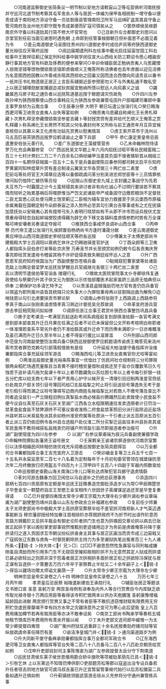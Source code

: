 <!-- { "loadSidebar": true } -->
　　○河南道监察御史张简条议一明节制以安地方请敕寍山卫等屯营俱听河南抚按并守巡河北道节制考察其屯军舍余人等与居民一体编为保甲各相统制一增守备以便责成请于南阳地方添设守备一员驻劄唐县管理南阳卫所军马巡缉矿盗其嵩县守备止管河南府及汝州地方职守既专责成甚便而矿寇可弭矣从之
　　○罢恭顺侯吴继爵南京外守备以科道劾其行简不修大坏官常也
　　○己丑新升左佥都御史刘思问以京堂官到任前当面见谢恩时遇免朝  上命即到任管事候御朝日但补面恩不必面见着为令
　　○差云南道御史马呈图往贵州四川道御史李时成往庐凤等府狭西道御史董光裕往应天等府巡按
　　○阅边届期遣刑科左给事中戴光启往延寍甘固工科右给事中王致祥往蓟辽保定刑科给事中姚学闵往宣大山西给关防三颗诏令悉心稽画安静行事其地方官有科歛及侈费的便参来挐问○辛卯命辅臣居正勉纳贡夷人乌思藏僧人锁南坚错等馈物僧锁南坚错即虏酋顺义王俺答所称活佛者也去年虏酋以迎见活佛为名意图西抢因教以作善戒杀阻其西掠劝之回巢又因而连合西僧向风请贡且以番书一纸并压书礼物遗居正居正上言臣系辅弼近臣参预密勿义不与外夷私通不敢私受  上以居正辅理勋猷宣播遐迩戎狄宾服宜勉纳所馈以慰远人向风慕义之诚
　　○蠲畿属邑马房子粒之逋负者以巡抚陈道基巡按于鲸题请灾伤故免
　　○升四川左参政孙坤为狭西按察使山西佥事韩应元为狭西左参政兼管屯田升户部福建司署郎中事主事罗良桢为云南佥事
　　○壬辰春分祭  大明于  朝日坛遣公张溶行礼○癸巳赐海西淝河等卫进贡女直夷人台失等宴如例
　　○赐贡夷乌思藏自称阐化王长男札释藏卜次男札释坚参藏僧锁南坚参星吉藏卜等封授赏赍有差并给代乞顺义王俺答之赏札释藏卜称系阐化王长男然不知其父何名袭封何年又所称与前王通贡年月互异宜候查核但以其慕义来王化虏有功姑先赏赉以慰夷情耳
　　○虏王索开茶市于洮州以马五百匹易茶狭西巡按罗应鹤请谕止之章下兵部
　　○甲午  恭仁康定景皇帝忌辰遣惠安伯张元善行礼
　　○差广东道御史王藻接管营务
　　○乙未命翰林院侍读罗万化充会典纂修官　○广西巡抚吴文华题上年六月内招抚过昭平等处民贼蛮贼二百三十七村计男妇二万二千六百余名口俱经编甲当差其负固不悛者擒斩首从贼级三百四十一名颗俘获贼属一百五十二名于是兵备副使陈应春参同都司韩文启平乐知府罗黄裳同知林焜章升赏有差总制凌云翼吴文华各赏银三十两纻丝二表里
　　○虏犯前屯等处将官王大璋章应选等以备御疏虞问革分别吴进忠郑世臣等十三员情罪依律问拟仍恤阵亡被伤等员役
　　○巡按山东御史安九域上言封疆之事战守为先若夫互市乃一时覊糜之计今土蛮频侵其来讲讨者非有向化诚心不过明行要挟若不察其情而轻听之贻累基祸后将噬脐惟当严饬文武诸臣申严戒备固守边徼若粮饷不足督抚二臣尤宜悉心区处使马腾士饱至蓟辽二臣相为辅车宜协力救援至于庆云堡西市原福余属夷载在国朝定制今朵颜泰寍之添入势所必至其勾引黄台吉等事或有之尤在抚镇加意抚处以安辑夷心其有擅带弓矢入者明行晓禁如有不从即不许市而设兵按伏尤宜慎重毋得轻忽自起衅端使狡虏得藉为辞乞命下移文各镇料度虏情参酌时势有万全谋略可禆安壤者另奏请定夺报可
　　○推狭西佥事咸怀良调补山西佥事
　　○丙申祭  历代帝王遣公张溶行礼侯顾寰伯杨炳尚书方逢时潘晟分献
　　○差云南道御史黄应坤往山西河南道御史李栻往顺天等府各巡按
　　○少傅兼太子太傅吏部尚书建极殿大学士吕调阳以衰病乞休许之仍赐驰驿差官护送
　　○丁酉朵颜等三卫夷人都指挥头目伯彦打来等赴京庆贺  万寿圣节并长至颁赏如例仍敕今后各贡夷庆贺事完即给赏发遣毋令稽留其物不许奸徒侵卖致失朝廷绥怀远人之意
　　○升广西思恩军民府知府侯国治为广西副使整饬苍梧兵备
　　○鞑贼窥犯曹家堡等处诸臣克敌上功赐总督梁梦龙巡抚张梦鲤总兵官戚继光各银三十两纻丝二表里
　　○己亥以清明节遣侯伯等官诣各  陵寝行礼
　　○赠故太医院掌院事太仆寺卿徐伟复通政使给与祭奠仍升其子徐文元为御医以示优恤部覆医术起家虽跻三品原无恤典但以供奉  三朝保护功多请乞特予之
　　○以贵溪县盗贼强劫罚地方官有差仍饬兵备官以弭盗为职所属州县皆其统辖只论失事大小为罪轻重毋再以驻劄隔远曲为解免○边哨钱恩以勾引北虏要挟贡市罪论斩
　　○调南山参将张刚于上西路调上西路参将李真于南山以张刚素谙虏情李真习熟边计督抚吴兑荐故调
　　○命革宣府游兵营游击李廷相究赃问拟如律
　　○调原任浙江佥事王君赏补狭西佥事整饬巩昌兵备
　　○庚子定考课法一考满官员起送赴考间系病痊起复到部俱准给繇一各官考满文册到部本部查其升迁日月果在任满之后者不论已未保留但公文开称考核明白称职者一体准理若查系平常劣升者仍不准给繇其或升迁命下而历俸未满即少一日亦难概准及虽已满而升迁日久至半年以上者不得妄行援比以滋冒滥
　　○升刑部山西司郎中范伋为河南副使整饬汝南兵备○狭西巡按御使罗应鹤题请传谕虏王俺答究来洮州索市赏者罪恐克赖勾引部落假借故有是役
　　○升延绥大柏油堡守备指挥许汝维署都指挥佥事充延绥领军游击
　　○赐海西哈儿等卫进贡女直夷官你尤哈等宴如例
　　○两淮巡盐御史董光裕条陈事宜一优恤灶丁仿民间社仓规制将三分司罪赎银两籴稻贮场遇荒量赈且当青黄不接时稽贫量借秋成抵还至于盐仓仅覆数苇日久亏蚀苦于追补请凡拖欠盐课十年以上者尽数蠲免以苏灶困七年以上者令每引折银一钱五分贮库以给支商七年以下者严责用心护守以候开支一清理引目旧制两淮差官赍纸价赴南京户部关领引目号簿回司给□支盐临掣之时止将引目送验号簿逸失无考于是老引假引得而溷之议将号簿填写边商内商姓名候临掣比对若商人不缴号簿及查比不同者追没盐引一严立限程旧例仪真掣盐水商必候盐价腾踊然后赴卖致使小民食盐不便今议自仪真至石灰关石灰关至湖广江西各立水程限期速往发卖违限者计日罚治一禁革食盐食盐不禁弊源终不可塞议查收淮杨二府食盐禁革照旧分派行盐除迫近盐场州县听其以米易盐免派其余如杨州淮安府属等处原派一千引者止派五百原派五百引者止派三百仍依旧例令各州县佥选殷户赴仪淮二所分买掣迁运盐往本州县拆卖其或军民食用不敷将缉获私盐贱卖仍将铺户所领盐引盐尽即报违者参治报可
　　○升湖广副使宿度为四川左参参
　　○  以湖广右参议章甫端为辰沅兵备副使兼摄学政○命翰林院撰拟各藩贤王谥号册文
　　○壬寅敕亲王谕诸宗屏逐俳优河南宗室繁衍以汰侈相煽民间转相仿效优戏充斥闾巷巡按御史张简具题得旨
　　○以万全都司佥书署都指挥佥事王吉充宣府入卫游击
　　○癸卯编金复等卫土兵五千七百一十五名并永寍监恩军二百七十八名着为定制每年于十月初旬委官管领在城堡操防至次年二月终撤放归农用盔五千四百九十三顶甲四千五百八十四副于军器内照数查给
　　○命巡按御史查勘山海关南海口寺儿口等处达虏聚犯官兵据守退虏情繇
　　○革刘河游击魏春方回卫闲住以马自道补之仍把总荻港事务
　　○添造四川扇柄七百四川贡扇原有定额是年巡抚王廷赡奏造完御批添造岁以为常○甲辰赐楚世子华奎金宝一颗楚府自庄王至愍王金宝相传六世因世子英燿谋逆追还至是华奎复奏得请
　　○乙巳升提督四夷馆太常寺少卿王宗载为大理寺右少卿升湖右参议章端甫为湖广副使整饬靖州兵备以山东左参政余立补福建右参政
　　○复前任少师兼太子太师吏部尚书中极殿大学士高拱原官葬祭半给不差官拱河南郑新人才气英迈遇事能断当  穆宗藩邸授经特加眷注首相徐阶亦荐既跻政府不为折节时出语忤阶意而言路方拥戴阶又忌拱丰裁会有御史论阶者拱门生也意为拱嗾因交章论拱以病去已张居正起拱于家以阁衔掌吏部事锐然惟甄别吏迹储用边才为务前是虏酋俺答孙降于塞拱请归之遂入贡因求互市朝议纷纭拱奋身主其事与居正区画当而贡市成三边寍戢又广寇鸱张辽东数与虏角一时督抚剿除拱主持力为多至谳狱执笔出冤者百三十九人诸所条＜锍-釒＞持大体＜亻兄＞□氵口□□不避恩怨然性急寡容与同列每成嫌隙虽自清励而所引用多门生不无窥窃至摧抑故相阶拱不为无意然其定人狱成而拱谓已甚必欲轻出之则原非深于怨毒者居正次拱相拱多面折居正衔之拱欲除冯保犹与居正谋有旨逐拱一夕策蹇去万历六年卒于家祭葬止半给又二十余年嗣子上＜锍-釒＞得旨以疆场功赠太师谥文襄荫一子
　　○升太常寺少卿王宗载为大理寺左少卿
　　明神宗显皇帝实录卷之八十四
明神宗显皇帝实录卷之八十五
　　万历七年三月丙午朔
　　孝肃皇后忌辰祭  裕陵遣新建伯王承勋行礼
　　○辅臣张居正等题该文书房口宣  圣意  圣躬万安  两宫圣母例有进奉及内外人等合行赏赉目今内库缺乏欲传取光禄寺银十万两应用臣等看得该寺积贮银两本以供办天庖膳馐  圣躬康豫增福延龄因此进献  两宫颁行赏赉又事之不常有者臣等不敢抗违窃惟财赋有限费用无穷积贮空虚民膏罄竭不幸有四方水旱之灾疆场意外之变可为寒心此后望我  皇上凡百费用痛加樽节若再有取用臣等亦决不敢奉诏矣　○南京工部尚书陶承学等奏核五城地租节慎库历年费用所有羡余开报以闻
　　○丁未升吏部文选司郎中臧惟一为太常少卿提督四夷馆
　　○湖广衡州府狱反逃重辟三十余名抚按奏劾府捕司狱等官纵放疏虞命革任降罚有差
　　○谕洁净皇城门并＜锍-釒＞通沟渠道路岁为例
　　○升大同新平堡守备麻承勋署都指挥佥事万全都司军政佥书
　　○辽东海西淝河等卫女直夷人都指挥等官台失等二百八十八员备马二百八十八匹赴京朝贡给赏如例
　　○戊申升吏部验封司主事陈惟直为湖广左参政提督太岳分守下荆南道
　　○巡抚甘肃侯东莱子侯世恩僣用勘合轿伞旗吹等项被劾革荫先已具＜锍-釒＞引咎乞休  上以东莱远不知情罚俸供职○吏部题苏松等郡以寇盗出没专设兵备若升任者径去则地方缺官可虞冯叔吉虽已升迁宜暂留管事候代始行以后苏松徽寍二兵备如遇升迁俱如例
　　○升蓟镇统领振武营游击徐从义充参将分守通州兼管练兵事
